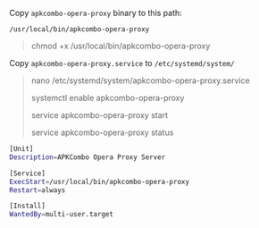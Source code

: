Copy `apkcombo-opera-proxy` binary to this path:

`/usr/local/bin/apkcombo-opera-proxy`

> chmod +x /usr/local/bin/apkcombo-opera-proxy

Copy `apkcombo-opera-proxy.service` to `/etc/systemd/system/`
> nano /etc/systemd/system/apkcombo-opera-proxy.service
> 
> systemctl enable apkcombo-opera-proxy
>
>service apkcombo-opera-proxy start
>
>service apkcombo-opera-proxy status

```bash
[Unit]
Description=APKCombo Opera Proxy Server

[Service]
ExecStart=/usr/local/bin/apkcombo-opera-proxy
Restart=always

[Install]
WantedBy=multi-user.target 
```

